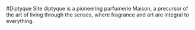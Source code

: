 #Diptyque Site
diptyque is a pioneering parfumerie Maison, a precursor of the art of living through the senses, where fragrance and art are integral to everything.
